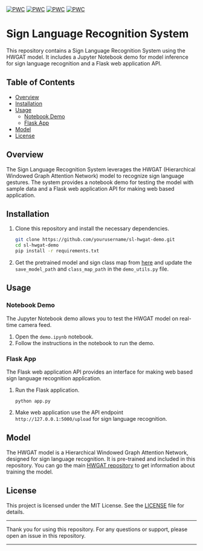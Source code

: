[![PWC](https://img.shields.io/endpoint.svg?url=https://paperswithcode.com/badge/hierarchical-windowed-graph-attention-network/sign-language-recognition-on-fdmse-isl)](https://paperswithcode.com/sota/sign-language-recognition-on-fdmse-isl?p=hierarchical-windowed-graph-attention-network)
[![PWC](https://img.shields.io/endpoint.svg?url=https://paperswithcode.com/badge/hierarchical-windowed-graph-attention-network/sign-language-recognition-on-lsa64)](https://paperswithcode.com/sota/sign-language-recognition-on-lsa64?p=hierarchical-windowed-graph-attention-network)
[![PWC](https://img.shields.io/endpoint.svg?url=https://paperswithcode.com/badge/hierarchical-windowed-graph-attention-network/sign-language-recognition-on-wlasl)](https://paperswithcode.com/sota/sign-language-recognition-on-wlasl?p=hierarchical-windowed-graph-attention-network)
[![PWC](https://img.shields.io/endpoint.svg?url=https://paperswithcode.com/badge/hierarchical-windowed-graph-attention-network/sign-language-recognition-on-autsl)](https://paperswithcode.com/sota/sign-language-recognition-on-autsl?p=hierarchical-windowed-graph-attention-network)

# Sign Language Recognition System

This repository contains a Sign Language Recognition System using the HWGAT model. It includes a Jupyter Notebook demo for model inference for sign language recognition and a Flask web application API.

## Table of Contents
- [Overview](#overview)
- [Installation](#installation)
- [Usage](#usage)
  - [Notebook Demo](#notebook-demo)
  - [Flask App](#flask-app)
- [Model](#model)
- [License](#license)

## Overview
The Sign Language Recognition System leverages the HWGAT (Hierarchical Windowed Graph Attention Network) model to recognize sign language gestures. The system provides a notebook demo for testing the model with sample data and a Flask web application API for making web based application.

## Installation
1. Clone this repository and install the necessary dependencies.

    ```bash
    git clone https://github.com/yourusername/sl-hwgat-demo.git
    cd sl-hwgat-demo
    pip install -r requirements.txt
    ```

2. Get the pretrained model and sign class map from [here]() and update the `save_model_path` and `class_map_path` in the `demo_utils.py` file.

## Usage

### Notebook Demo
The Jupyter Notebook demo allows you to test the HWGAT model on real-time camera feed.

1. Open the `demo.ipynb` notebook.
2. Follow the instructions in the notebook to run the demo.

### Flask App
The Flask web application API provides an interface for making web based sign language recognition application.

1. Run the Flask application.

    ```
    python app.py
    ```

2. Make web application use the API endpoint `http://127.0.0.1:5000/upload` for sign language recognition.

## Model
The HWGAT model is a Hierarchical Windowed Graph Attention Network, designed for sign language recognition. It is pre-trained and included in this repository. You can go the main [HWGAT repository](https://github.com/suvajit-patra/sl-hwgat) to get information about training the model.

## License
This project is licensed under the MIT License. See the [LICENSE](LICENSE) file for details.

---

Thank you for using this repository. For any questions or support, please open an issue in this repository.

---
